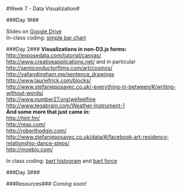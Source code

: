 #Week 7 - Data Visualization#

###Day 1###

Slides on [Google Drive](https://docs.google.com/presentation/d/1GlGs-vX-KpeBM-2_0GDimHXI24QJA0HPq71mDc9PJSI/edit?usp=sharing)  
In-class coding: [simple bar chart](https://github.com/GrayAreaorg/Fall-Immersive-2014/blob/master/class_materials/wk7%20-%20Data%20Visualization/public/gray_area_live.html)

###Day 2###
**Visualizations in non-D3.js forms:**  
http://exposedata.com/tutorial/canvas/  
http://www.creativeapplications.net/ and in particular http://semiconductorfilms.com/art/cosmos/  
http://vallandingham.me/sentence_drawings  
http://www.lauriefrick.com/blocks/  
http://www.stefanieposavec.co.uk/-everything-in-between/#/writing-without-words/  
http://www.number27.org/wefeelfine  
http://www.tegabrain.com/Weather-Instrument-1  
**And some more that just came in:**  
http://hint.fm/  
http://reas.com/  
http://roberthodgin.com/  
http://www.stefanieposavec.co.uk/data/#/facebook-art-residency-relationship-dance-steps/  
http://moebio.com/  

In class coding:  [bart histogram](https://github.com/GrayAreaorg/Fall-Immersive-2014/blob/master/class_materials/wk7%20-%20Data%20Visualization/public/bart_histogram.html) and [bart force](https://github.com/GrayAreaorg/Fall-Immersive-2014/blob/master/class_materials/wk7%20-%20Data%20Visualization/public/bart_force.html)

###Day 3###

###Resources###
*Coming soon!*


